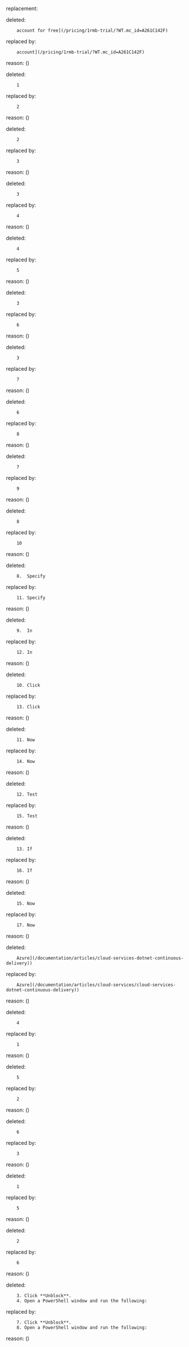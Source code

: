 replacement:

deleted:

		account for free](/pricing/1rmb-trial/?WT.mc_id=A261C142F)

replaced by:

		account](/pricing/1rmb-trial/?WT.mc_id=A261C142F)

reason: ()

deleted:

		1

replaced by:

		2

reason: ()

deleted:

		2

replaced by:

		3

reason: ()

deleted:

		3

replaced by:

		4

reason: ()

deleted:

		4

replaced by:

		5

reason: ()

deleted:

		3

replaced by:

		6

reason: ()

deleted:

		3

replaced by:

		7

reason: ()

deleted:

		6

replaced by:

		8

reason: ()

deleted:

		7

replaced by:

		9

reason: ()

deleted:

		8

replaced by:

		10

reason: ()

deleted:

		8.	Specify

replaced by:

		11.	Specify

reason: ()

deleted:

		9.	In

replaced by:

		12.	In

reason: ()

deleted:

		10.	Click

replaced by:

		13.	Click

reason: ()

deleted:

		11.	Now

replaced by:

		14.	Now

reason: ()

deleted:

		12.	Test

replaced by:

		15.	Test

reason: ()

deleted:

		13.	If

replaced by:

		16.	If

reason: ()

deleted:

		15.	Now

replaced by:

		17.	Now

reason: ()

deleted:

		Azure](/documentation/articles/cloud-services-dotnet-continuous-delivery))

replaced by:

		Azure](/documentation/articles/cloud-services/cloud-services-dotnet-continuous-delivery))

reason: ()

deleted:

		4

replaced by:

		1

reason: ()

deleted:

		5

replaced by:

		2

reason: ()

deleted:

		6

replaced by:

		3

reason: ()

deleted:

		1

replaced by:

		5

reason: ()

deleted:

		2

replaced by:

		6

reason: ()

deleted:

		3. Click **Unblock**.
		4. Open a PowerShell window and run the following:

replaced by:

		7. Click **Unblock**.
		8. Open a PowerShell window and run the following:

reason: ()

